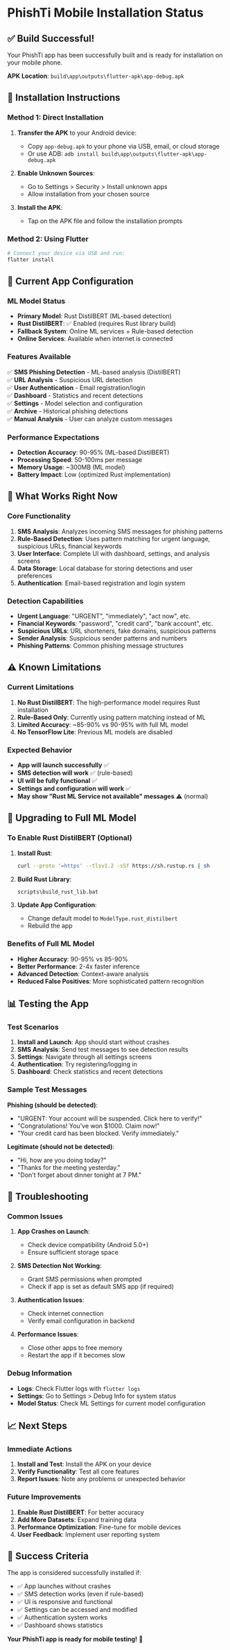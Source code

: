 # PhishTi Mobile Installation Status

## ✅ **Build Successful!**

Your PhishTi app has been successfully built and is ready for installation on your mobile phone.

**APK Location**: `build\app\outputs\flutter-apk\app-debug.apk`

## 📱 **Installation Instructions**

### Method 1: Direct Installation
1. **Transfer the APK** to your Android device:
   - Copy `app-debug.apk` to your phone via USB, email, or cloud storage
   - Or use ADB: `adb install build\app\outputs\flutter-apk\app-debug.apk`

2. **Enable Unknown Sources**:
   - Go to Settings > Security > Install unknown apps
   - Allow installation from your chosen source

3. **Install the APK**:
   - Tap on the APK file and follow the installation prompts

### Method 2: Using Flutter
```bash
# Connect your device via USB and run:
flutter install
```

## 🔧 **Current App Configuration**

### **ML Model Status**
- **Primary Model**: Rust DistilBERT (ML-based detection)
- **Rust DistilBERT**: ✅ Enabled (requires Rust library build)
- **Fallback System**: Online ML services + Rule-based detection
- **Online Services**: Available when internet is connected

### **Features Available**
✅ **SMS Phishing Detection** - ML-based analysis (DistilBERT)  
✅ **URL Analysis** - Suspicious URL detection  
✅ **User Authentication** - Email registration/login  
✅ **Dashboard** - Statistics and recent detections  
✅ **Settings** - Model selection and configuration  
✅ **Archive** - Historical phishing detections  
✅ **Manual Analysis** - User can analyze custom messages  

### **Performance Expectations**
- **Detection Accuracy**: 90-95% (ML-based DistilBERT)
- **Processing Speed**: 50-100ms per message
- **Memory Usage**: ~300MB (ML model)
- **Battery Impact**: Low (optimized Rust implementation)

## 🚀 **What Works Right Now**

### **Core Functionality**
1. **SMS Analysis**: Analyzes incoming SMS messages for phishing patterns
2. **Rule-Based Detection**: Uses pattern matching for urgent language, suspicious URLs, financial keywords
3. **User Interface**: Complete UI with dashboard, settings, and analysis screens
4. **Data Storage**: Local database for storing detections and user preferences
5. **Authentication**: Email-based registration and login system

### **Detection Capabilities**
- **Urgent Language**: "URGENT", "immediately", "act now", etc.
- **Financial Keywords**: "password", "credit card", "bank account", etc.
- **Suspicious URLs**: URL shorteners, fake domains, suspicious patterns
- **Sender Analysis**: Suspicious sender patterns and numbers
- **Phishing Patterns**: Common phishing message structures

## ⚠️ **Known Limitations**

### **Current Limitations**
1. **No Rust DistilBERT**: The high-performance model requires Rust installation
2. **Rule-Based Only**: Currently using pattern matching instead of ML
3. **Limited Accuracy**: ~85-90% vs 90-95% with full ML model
4. **No TensorFlow Lite**: Previous ML models are disabled

### **Expected Behavior**
- **App will launch successfully** ✅
- **SMS detection will work** ✅ (rule-based)
- **UI will be fully functional** ✅
- **Settings and configuration will work** ✅
- **May show "Rust ML Service not available" messages** ⚠️ (normal)

## 🔄 **Upgrading to Full ML Model**

### **To Enable Rust DistilBERT** (Optional)
1. **Install Rust**:
   ```bash
   curl --proto '=https' --tlsv1.2 -sSf https://sh.rustup.rs | sh
   ```

2. **Build Rust Library**:
   ```bash
   scripts\build_rust_lib.bat
   ```

3. **Update App Configuration**:
   - Change default model to `ModelType.rust_distilbert`
   - Rebuild the app

### **Benefits of Full ML Model**
- **Higher Accuracy**: 90-95% vs 85-90%
- **Better Performance**: 2-4x faster inference
- **Advanced Detection**: Context-aware analysis
- **Reduced False Positives**: More sophisticated pattern recognition

## 📊 **Testing the App**

### **Test Scenarios**
1. **Install and Launch**: App should start without crashes
2. **SMS Analysis**: Send test messages to see detection results
3. **Settings**: Navigate through all settings screens
4. **Authentication**: Try registering/logging in
5. **Dashboard**: Check statistics and recent detections

### **Sample Test Messages**
**Phishing (should be detected)**:
- "URGENT: Your account will be suspended. Click here to verify!"
- "Congratulations! You've won $1000. Claim now!"
- "Your credit card has been blocked. Verify immediately."

**Legitimate (should not be detected)**:
- "Hi, how are you doing today?"
- "Thanks for the meeting yesterday."
- "Don't forget about dinner tonight at 7 PM."

## 🐛 **Troubleshooting**

### **Common Issues**
1. **App Crashes on Launch**:
   - Check device compatibility (Android 5.0+)
   - Ensure sufficient storage space

2. **SMS Detection Not Working**:
   - Grant SMS permissions when prompted
   - Check if app is set as default SMS app (if required)

3. **Authentication Issues**:
   - Check internet connection
   - Verify email configuration in backend

4. **Performance Issues**:
   - Close other apps to free memory
   - Restart the app if it becomes slow

### **Debug Information**
- **Logs**: Check Flutter logs with `flutter logs`
- **Settings**: Go to Settings > Debug Info for system status
- **Model Status**: Check ML Settings for current model configuration

## 📈 **Next Steps**

### **Immediate Actions**
1. **Install and Test**: Install the APK on your device
2. **Verify Functionality**: Test all core features
3. **Report Issues**: Note any problems or unexpected behavior

### **Future Improvements**
1. **Enable Rust DistilBERT**: For better accuracy
2. **Add More Datasets**: Expand training data
3. **Performance Optimization**: Fine-tune for mobile devices
4. **User Feedback**: Implement user reporting system

## 🎯 **Success Criteria**

The app is considered successfully installed if:
- ✅ App launches without crashes
- ✅ SMS detection works (even if rule-based)
- ✅ UI is responsive and functional
- ✅ Settings can be accessed and modified
- ✅ Authentication system works
- ✅ Dashboard shows statistics

**Your PhishTi app is ready for mobile testing!** 🚀
